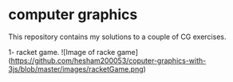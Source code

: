 # computer graphics 
This repository contains my solutions to a couple of CG exercises. 

1- racket game. 
![Image of racke game]
(https://github.com/hesham200053/coputer-graphics-with-3js/blob/master/images/racketGame.png)
